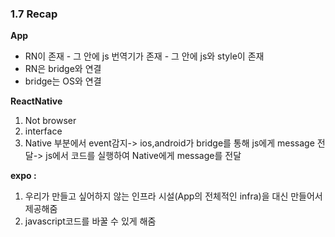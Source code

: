 ### 1.7 Recap

<b>App</b>

- RN이 존재 - 그 안에 js 번역기가 존재 - 그 안에 js와 style이 존재
- RN은 bridge와 연결
- bridge는 OS와 연결

<b>ReactNative</b>

1. Not browser
2. interface
3. Native 부분에서 event감지-> ios,android가 bridge를 통해 js에게 message 전달-> js에서 코드를 실행하여 Native에게 message를 전달

<b>expo :</b>

1. 우리가 만들고 싶어하지 않는 인프라 시설(App의 전체적인 infra)을 대신 만들어서 제공해줌
2. javascript코드를 바꿀 수 있게 해줌
